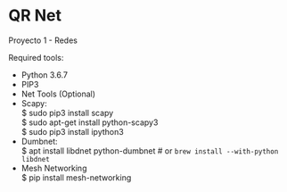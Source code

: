 # QR Net
Proyecto 1 - Redes  

Required tools:  
  - Python 3.6.7  
  - PIP3   
  - Net Tools (Optional)  
  - Scapy:   
  	$ sudo pip3 install scapy  
	$ sudo apt-get install python-scapy3  
	$ sudo pip3 install ipython3  
  - Dumbnet:  
    	$ apt install libdnet python-dumbnet  # or `brew install --with-python libdnet`  
  - Mesh Networking  
    	$ pip install mesh-networking  

